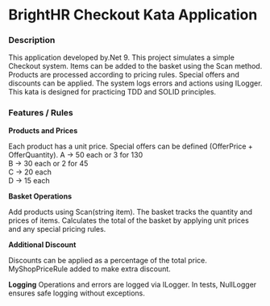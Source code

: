 # BrightHR Checkout Kata Application

### Description

This application developed by.Net 9.
This project simulates a simple Checkout system.
Items can be added to the basket using the Scan method.
Products are processed according to pricing rules.
Special offers and discounts can be applied.
The system logs errors and actions using ILogger.
This kata is designed for practicing TDD and SOLID principles.

### Features / Rules

**Products and Prices**

Each product has a unit price.
Special offers can be defined (OfferPrice + OfferQuantity).
A -> 50 each or 3 for 130  
B -> 30 each or 2 for 45  
C -> 20 each  
D -> 15 each  

**Basket Operations**

Add products using Scan(string item).
The basket tracks the quantity and prices of items.
Calculates the total of the basket by applying unit prices and any special pricing rules.

**Additional Discount**

Discounts can be applied as a percentage of the total price.
MyShopPriceRule added to make extra discount.

**Logging**
Operations and errors are logged via ILogger.
In tests, NullLogger ensures safe logging without exceptions.
